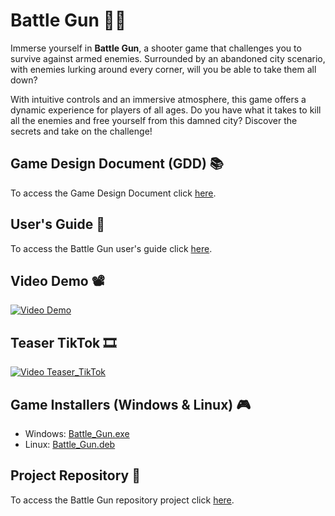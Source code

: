 # Battle Gun 🔫💥
Immerse yourself in **Battle Gun**, a shooter game that challenges you to survive against armed enemies. Surrounded by an abandoned city scenario, with enemies lurking around every corner, will you be able to take them all down?

With intuitive controls and an immersive atmosphere, this game offers a dynamic experience for players of all ages. Do you have what it takes to kill all the enemies and free yourself from this damned city? Discover the secrets and take on the challenge!

## Game Design Document (GDD) 📚
To access the Game Design Document click [here](https://docs.google.com/document/d/1S2x0769RUKKgoYsBhAJkZDPssDdg8__NdlXIfzj8py8/edit?usp=sharing).

## User's Guide 🦮
To access the Battle Gun user's guide click [here](https://docs.google.com/document/d/1S2x0769RUKKgoYsBhAJkZDPssDdg8__NdlXIfzj8py8/edit?usp=sharing).

## Video Demo 📽️
[![Video Demo]()](https://drive.google.com/file/d/13ux6IlTZwkzZ0vf5qmx3oXUZaS6K6dZh/view?usp=sharing)

## Teaser TikTok 🎞
[![Video Teaser_TikTok](miniatura)](link_videoTeaserTikTok)

## Game Installers (Windows & Linux) 🎮
- Windows: [Battle_Gun.exe](https://drive.google.com/file/d/1cXgUCcQEEpGz1SVAmvMIHZxH_jX8AEbr/view?usp=sharing)
- Linux: [Battle_Gun.deb](https://drive.google.com/file/d/1cXgUCcQEEpGz1SVAmvMIHZxH_jX8AEbr/view?usp=sharing)

## Project Repository 🔗
To access the Battle Gun repository project click [here](https://github.com/PolNie/BattleGunRepo/tree/main/FPShooter%203D).
